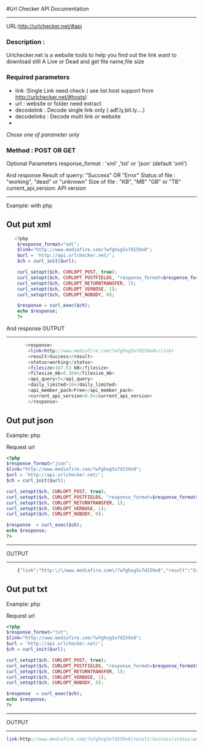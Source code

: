 #Url Checker API Documentation

---------
URL:http://urlchecker.net/#api

### Description :
Urlchecker.net is a website tools to help you find out the link want to download still A Live or Dead
and get file name,file size

### Required parameters
- link :Single Link need check ( see list host support from http://urlchecker.net/#hosts)
- url : website or folder need extract
- decodelink : Decode single link only ( adf.ly,bit.ly....)
- decodelinks : Decode multi link or website 
-
*Chose one of parameter only*

### Method : POST OR GET

Optional Parameters
response_format : 'xml' ,'txt' or 'json' (default 'xml')

And response
Result of querry: "Success" OR "Error"
Status of file : "working", "dead" or "unknown" 
Size of file : "KB", "MB" "GB" or "TB" 
current_api_version: API version

----------------------------------------------------------------------------------------



Example: with php

Out put xml
----------------------------------------------------------------------------------------
```php
   <?php
    $response_format="xml";
    $link="http://www.mediafire.com/?wfghxg5x7d159x8";
    $url = 'http://api.urlchecker.net/';
    $ch = curl_init($url);

    curl_setopt($ch, CURLOPT_POST, true);
    curl_setopt($ch, CURLOPT_POSTFIELDS, "response_format=$response_format&link=$link");
    curl_setopt($ch, CURLOPT_RETURNTRANSFER, 1);
    curl_setopt($ch, CURLOPT_VERBOSE, 1);
    curl_setopt($ch, CURLOPT_NOBODY, 0);

    $response = curl_exec($ch);
    echo $response;
    ?>
```
And response
OUTPUT

----------------------------------------------------------------------------------------
```php
       <response>
        <link>http://www.mediafire.com/?wfghxg5x7d159x8</link>
        <result>Success</result>
        <status>working</status>
        <filesize>167.53 kB</filesize>
        <filesize_mb>0.164</filesize_mb>
        <api_query>5</api_query>
        <daily_limited>10</daily_limited>
        <api_member_pack>Free</api_member_pack>
        <current_api_version>0.9</current_api_version>
        </response>
```





Out put json
----------------------------------------------------------------------------------------
Example: php

Request url

```php
<?php
$response_format="json";
$link="http://www.mediafire.com/?wfghxg5x7d159x8";
$url = 'http://api.urlchecker.net/';
$ch = curl_init($url);

curl_setopt($ch, CURLOPT_POST, true);
curl_setopt($ch, CURLOPT_POSTFIELDS, "response_format=$response_format&link=$link");
curl_setopt($ch, CURLOPT_RETURNTRANSFER, 1);
curl_setopt($ch, CURLOPT_VERBOSE, 1);
curl_setopt($ch, CURLOPT_NOBODY, 0);

$response  = curl_exec($ch);
echo $response;
?>
```
----------------------------------------------------------------------------------------


OUTPUT


----------------------------------------------------------------------------------------
```php
    {"link":"http:\/\/www.mediafire.com\/?wfghxg5x7d159x8","result":"Success","status":"working","current_api_version":"0.1"}

```



Out put txt
----------------------------------------------------------------------------------------
Example: php

Request url



```php
<?php
$response_format="txt";
$link="http://www.mediafire.com/?wfghxg5x7d159x8";
$url = 'http://api.urlchecker.net/';
$ch = curl_init($url);

curl_setopt($ch, CURLOPT_POST, true);
curl_setopt($ch, CURLOPT_POSTFIELDS, "response_format=$response_format&link=$link");
curl_setopt($ch, CURLOPT_RETURNTRANSFER, 1);
curl_setopt($ch, CURLOPT_VERBOSE, 1);
curl_setopt($ch, CURLOPT_NOBODY, 0);

$response  = curl_exec($ch);
echo $response;
?>
```
----------------------------------------------------------------------------------------

OUTPUT


----------------------------------------------------------------------------------------
```php
link:http://www.mediafire.com/?wfghxg5x7d159x8|result:Success|status:working|api_query:1|current_api_version:0.2

```

